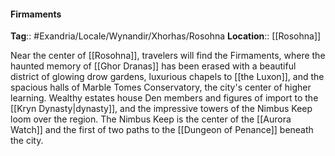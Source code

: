 #### Firmaments
**Tag**:: #Exandria/Locale/Wynandir/Xhorhas/Rosohna
**Location**:: [[Rosohna]]

 Near the center of [[Rosohna]], travelers will find the Firmaments, where the haunted memory of [[Ghor Dranas]] has been erased with a beautiful district of glowing drow gardens, luxurious chapels to [[the Luxon]], and the spacious halls of Marble Tomes Conservatory, the city's center of higher learning. Wealthy estates house Den members and figures of import to the [[Kryn Dynasty|dynasty]], and the impressive towers of the Nimbus Keep loom over the region. The Nimbus Keep is the center of the [[Aurora Watch]] and the first of two paths to the [[Dungeon of Penance]] beneath the city.
